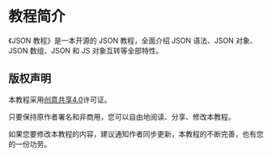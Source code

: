 # 教程简介
《JSON 教程》是一本开源的 JSON 教程，全面介绍 JSON 语法、JSON 对象、JSON 数组、JSON 和 JS 对象互转等全部特性。  

## 版权声明
本教程采用[创意共享4.0](https://creativecommons.org/licenses/by-nc/4.0/)许可证。  

只要保持原作者署名和非商用，您可以自由地阅读、分享、修改本教程。  

如果您要修改本教程的内容，建议通知作者同步更新，本教程的不断完善，也有您的一份功劳。  
